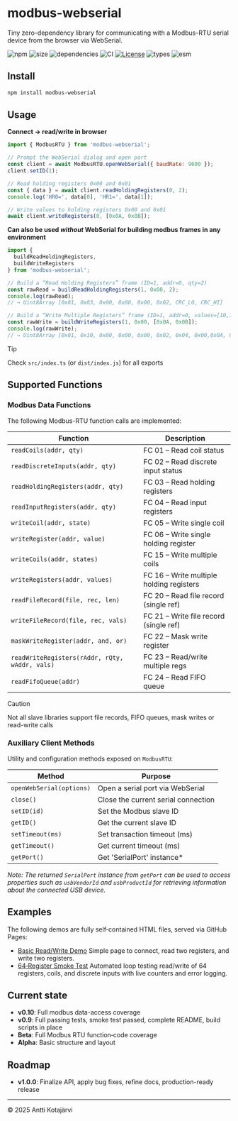 # modbus-webserial

Tiny zero-dependency library for communicating with a Modbus-RTU serial device from the browser via WebSerial.

![npm](https://img.shields.io/npm/v/modbus-webserial)
![size](https://img.shields.io/bundlephobia/minzip/modbus-webserial)
![dependencies](https://img.shields.io/badge/dependencies-0-brightgreen)
![CI](https://img.shields.io/github/actions/workflow/status/anttikotajarvi/modbus-webserial/ci.yaml?branch=main)
[![License](https://img.shields.io/npm/l/modbus-webserial)](./LICENSE)
![types](https://img.shields.io/npm/types/modbus-webserial)
![esm](https://img.shields.io/badge/esm-%F0%9F%9A%80-green)

## Install

```bash
npm install modbus-webserial
```

## Usage
**Connect  → read/write in browser**
```javascript
import { ModbusRTU } from 'modbus-webserial';

// Prompt the WebSerial dialog and open port
const client = await ModbusRTU.openWebSerial({ baudRate: 9600 });
client.setID(1);

// Read holding registers 0x00 and 0x01
const { data } = await client.readHoldingRegisters(0, 2);
console.log('HR0=', data[0], 'HR1=', data[1]);

// Write values to holding registers 0x00 and 0x01
await client.writeRegisters(0, [0x0A, 0x0B]);
```
**Can also be used *without* WebSerial for building modbus frames in any environment**
```javascript
import {
  buildReadHoldingRegisters,
  buildWriteRegisters
} from 'modbus-webserial';

// Build a “Read Holding Registers” frame (ID=1, addr=0, qty=2)
const rawRead = buildReadHoldingRegisters(1, 0x00, 2);
console.log(rawRead);
// → Uint8Array [0x01, 0x03, 0x00, 0x00, 0x00, 0x02, CRC_LO, CRC_HI]

// Build a “Write Multiple Registers” frame (ID=1, addr=0, values=[10,11])
const rawWrite = buildWriteRegisters(1, 0x00, [0x0A, 0x0B]);
console.log(rawWrite);
// → Uint8Array [0x01, 0x10, 0x00, 0x00, 0x00, 0x02, 0x04, 0x00,0x0A, 0x00,0x0B, CRC_LO, CRC_HI]
```
> [!TIP]
> Check `src/index.ts` (or `dist/index.js`) for all exports 
## Supported Functions

### Modbus Data Functions

The following Modbus-RTU function calls are implemented:

| Function                          | Description                              |
| --------------------------------- | ---------------------------------------- |
| `readCoils(addr, qty)`            | FC 01 – Read coil status                 |
| `readDiscreteInputs(addr, qty)`   | FC 02 – Read discrete input status       |
| `readHoldingRegisters(addr, qty)` | FC 03 – Read holding registers           |
| `readInputRegisters(addr, qty)`   | FC 04 – Read input registers             |
| `writeCoil(addr, state)`          | FC 05 – Write single coil                |
| `writeRegister(addr, value)`      | FC 06 – Write single holding register    |
| `writeCoils(addr, states)`        | FC 15 – Write multiple coils             |
| `writeRegisters(addr, values)`    | FC 16 – Write multiple holding registers |
| `readFileRecord(file, rec, len)`  | FC 20 – Read file record (single ref)    |
| `writeFileRecord(file, rec, vals)`| FC 21 – Write file record (single ref)   |
| `maskWriteRegister(addr, and, or)`| FC 22 – Mask write register              |
| `readWriteRegisters(rAddr, rQty, wAddr, vals)` | FC 23 – Read/write multiple regs |
| `readFifoQueue(addr)`             | FC 24 – Read FIFO queue                  |
> [!CAUTION]
> Not all slave libraries support file records, FIFO queues, mask writes or read-write calls
### Auxiliary Client Methods

Utility and configuration methods exposed on `ModbusRTU`:

| Method                   | Purpose                             |
| ------------------------ | ----------------------------------- |
| `openWebSerial(options)` | Open a serial port via WebSerial    |
| `close()`                | Close the current serial connection |
| `setID(id)`              | Set the Modbus slave ID             |
| `getID()`                | Get the current slave ID            |
| `setTimeout(ms)`         | Set transaction timeout (ms)        |
| `getTimeout()`           | Get current timeout (ms)            |
| `getPort()`              | Get 'SerialPort' instance*          |
*Note: The returned `SerialPort` instance from `getPort` can be used to access properties such as `usbVendorId` and `usbProductId` for retrieving information about the connected USB device.*

## Examples

The following demos are fully self‑contained HTML files, served via GitHub Pages:

* [Basic Read/Write Demo](https://anttikotajarvi.github.io/modbus-webserial/examples/basic-demo/)
  Simple page to connect, read two registers, and write two registers.
* [64‑Register Smoke Test](https://anttikotajarvi.github.io/modbus-webserial/examples/smoke-test/)
  Automated loop testing read/write of 64 registers, coils, and discrete inputs with live counters and error logging.

## Current state
* **v0.10**: Full modbus data-access coverage
* **v0.9**: Full passing tests, smoke test passed, complete README, build scripts in place
* **Beta**: Full Modbus RTU function‑code coverage
* **Alpha**: Basic structure and layout

## Roadmap

* **v1.0.0**: Finalize API, apply bug fixes, refine docs, production-ready release

---

© 2025 Antti Kotajärvi

